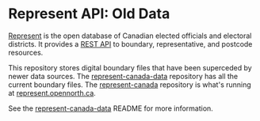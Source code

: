 # Represent API: Old Data

[Represent](http://represent.opennorth.ca) is the open database of Canadian elected officials and electoral districts. It provides a [REST API](http://represent.opennorth.ca/api/) to boundary, representative, and postcode resources.

This repository stores digital boundary files that have been superceded by newer data sources. The [represent-canada-data](https://github.com/opennorth/represent-canada-data) repository has all the current boundary files. The [represent-canada](http://github.com/opennorth/represent-canada) repository is what's running at [represent.opennorth.ca](http://represent.opennorth.ca/).

See the [represent-canada-data](https://github.com/opennorth/represent-canada-data#readme) README for more information.